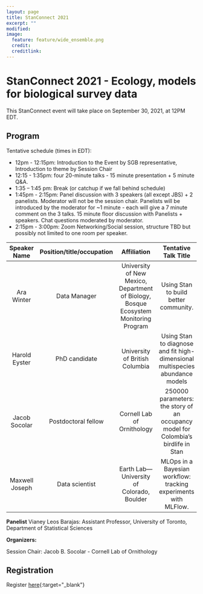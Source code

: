 ```yaml
---
layout: page
title: StanConnect 2021
excerpt: ""
modified:
image:
  feature: feature/wide_ensemble.png
  credit:
  creditlink:
---
```



# StanConnect 2021 - Ecology, models for biological survey data

This StanConnect event will take place on September 30, 2021, at 12PM EDT.

## Program

Tentative schedule (times in EDT):

-	12pm - 12:15pm: Introduction to the Event by SGB representative, Introduction to theme by Session Chair
-	12:15 - 1:35pm: four 20-minute talks - 15 minute presentation + 5 minute Q&A.
-	1:35 – 1:45 pm: Break (or catchup if we fall behind schedule)
-	1:45pm - 2:15pm: Panel discussion with 3 speakers (all except JBS) + 2 panelists. Moderator will not be the session chair. Panelists will be introduced by the moderator for ~1 minute - each will give a 7 minute comment on the 3 talks. 15 minute floor discussion with Panelists + speakers. Chat questions moderated by moderator.
-	2:15pm - 3:00pm: Zoom Networking/Social session, structure TBD but possibly not limited to one room per speaker.

| Speaker Name | Position/title/occupation | Affiliation | Tentative Talk Title |
|:-:|:-:|:-:|:-:|
| Ara Winter | Data Manager |  University of New Mexico, Department of Biology, Bosque Ecosystem Monitoring Program | Using Stan to build better community. |
| Harold Eyster | PhD candidate | University of British Columbia | Using Stan to diagnose and fit high-dimensional multispecies abundance models |
| Jacob Socolar | Postdoctoral fellow | Cornell Lab of Ornithology | 250000 parameters: the story of an occupancy model for Colombia’s birdlife in Stan |
| Maxwell Joseph | Data scientist | Earth Lab—University of Colorado, Boulder | MLOps in a Bayesian workflow: tracking experiments with MLFlow. |

**Panelist**
Vianey Leos Barajas: Assistant Professor, University of Toronto, Department of Statistical Sciences

**Organizers:**

Session Chair: Jacob B. Socolar - Cornell Lab of Ornithology

## Registration

Register [here](https://www.eventbrite.com/e/158476919733){:target="_blank"} 
